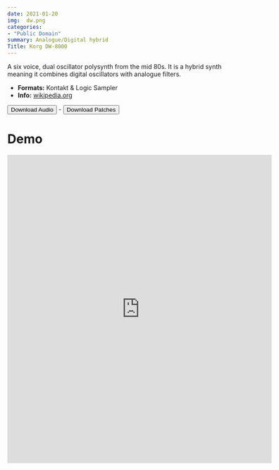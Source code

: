 ```yaml
---
date: 2021-01-20
img:  dw.png
categories: 
- "Public Domain"
summary: Analogue/Digital hybrid
Title: Korg DW-8000
---
```



A six voice, dual oscillator polysynth from the mid 80s. It is a hybrid synth meaning it combines digital oscillators with analogue filters. 

-   **Formats:** Kontakt & Logic Sampler
-    **Info:** [wikipedia.org](https://en.wikipedia.org/wiki/Korg_DW-8000/)




<div class="buttons"> <a href="https://www.dropbox.com/sh/wfz0oqm8tkbbj2r/AACsOtC3stWk8n-zyCub45S8a?dl=0"> <button>Download Audio</button></a> - <a href="https://github.com/publicsamples/Korg-DW-8000"> <button>Download Patches</button></a></div>

# Demo

<iframe width="600" height="700" src="https://www.modularsamples.com/Demos/demos/dw8000.html" frameborder="0" allow="accelerometer; autoplay; clipboard-write; encrypted-media; gyroscope; picture-in-picture" allowfullscreen></iframe>




